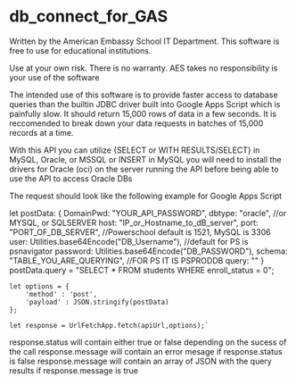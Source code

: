 # db_connect_for_GAS
Written by the American Embassy School IT Department.
This software is free to use for educational institutions.

Use at your own risk.  There is no warranty.  AES takes no responsibility is your use of the software

The intended use of this software is to provide faster access to database queries than the builtin JDBC
driver built into Google Apps Script which is painfully slow.  It should return 15,000 rows of data in a few seconds.
It is reccomended to break down your data requests in batches of 15,000 records at a time.

With this API you can utilize {SELECT or WITH RESULTS/SELECT} in MySQL, Oracle, or MSSQL or INSERT in MySQL
you will need to install the drivers for Oracle (oci) on the server running the API before being able to use the API to access Oracle DBs

The request should look like the following example for Google Apps Script


   let postData: {
      DomainPwd: "YOUR_API_PASSWORD",
      dbtype: "oracle", //or MYSQL, or SQLSERVER
      host: "IP_or_Hostname_to_dB_server",
      port: "PORT_OF_DB_SERVER", //Powerschool default is 1521, MySQL is 3306
      user: Utilities.base64Encode("DB_Username"), //default for PS is psnavigator
      password: Utilities.base64Encode("DB_PASSWORD"),
      schema: "TABLE_YOU_ARE_QUERYING", //FOR PS IT IS PSPRODDB
      query: ""
    }
    postData.query = "SELECT * FROM students WHERE enroll_status = 0";

    let options = {
        'method' : 'post',
        'payload' : JSON.stringify(postData)
    };

    let response = UrlFetchApp.fetch(apiUrl,options);`

response.status will contain either true or false depending on the sucess of the call
response.message will contain an error mesage if response.status is false
response.message will contain an array of JSON with the query results if response.message is true
